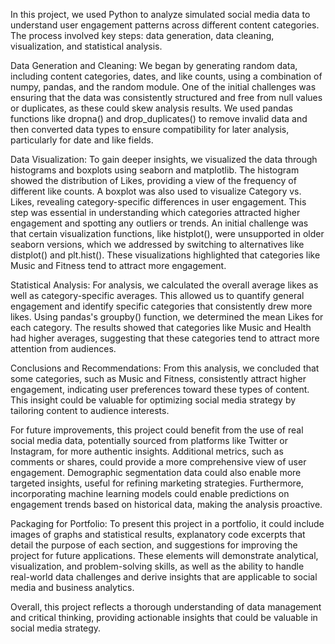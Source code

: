 In this project, we used Python to analyze simulated social media data to understand user engagement patterns across different content categories. The process involved key steps: data generation, data cleaning, visualization, and statistical analysis.

Data Generation and Cleaning:
We began by generating random data, including content categories, dates, and like counts, using a combination of numpy, pandas, and the random module. One of the initial challenges was ensuring that the data was consistently structured and free from null values or duplicates, as these could skew analysis results. We used pandas functions like dropna() and drop_duplicates() to remove invalid data and then converted data types to ensure compatibility for later analysis, particularly for date and like fields.

Data Visualization:
To gain deeper insights, we visualized the data through histograms and boxplots using seaborn and matplotlib. The histogram showed the distribution of Likes, providing a view of the frequency of different like counts. A boxplot was also used to visualize Category vs. Likes, revealing category-specific differences in user engagement. This step was essential in understanding which categories attracted higher engagement and spotting any outliers or trends. An initial challenge was that certain visualization functions, like histplot(), were unsupported in older seaborn versions, which we addressed by switching to alternatives like distplot() and plt.hist(). These visualizations highlighted that categories like Music and Fitness tend to attract more engagement.

Statistical Analysis:
For analysis, we calculated the overall average likes as well as category-specific averages. This allowed us to quantify general engagement and identify specific categories that consistently drew more likes. Using pandas's groupby() function, we determined the mean Likes for each category. The results showed that categories like Music and Health had higher averages, suggesting that these categories tend to attract more attention from audiences.

Conclusions and Recommendations:
From this analysis, we concluded that some categories, such as Music and Fitness, consistently attract higher engagement, indicating user preferences toward these types of content. This insight could be valuable for optimizing social media strategy by tailoring content to audience interests.

For future improvements, this project could benefit from the use of real social media data, potentially sourced from platforms like Twitter or Instagram, for more authentic insights. Additional metrics, such as comments or shares, could provide a more comprehensive view of user engagement. Demographic segmentation data could also enable more targeted insights, useful for refining marketing strategies. Furthermore, incorporating machine learning models could enable predictions on engagement trends based on historical data, making the analysis proactive.

Packaging for Portfolio:
To present this project in a portfolio, it could include images of graphs and statistical results, explanatory code excerpts that detail the purpose of each section, and suggestions for improving the project for future applications. These elements will demonstrate analytical, visualization, and problem-solving skills, as well as the ability to handle real-world data challenges and derive insights that are applicable to social media and business analytics.

Overall, this project reflects a thorough understanding of data management and critical thinking, providing actionable insights that could be valuable in social media strategy.
